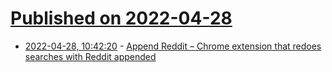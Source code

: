 # [Published on 2022-04-28](index.md)

* [2022-04-28, 10:42:20](https://news.ycombinator.com/item?id=31190936) - [Append Reddit – Chrome extension that redoes searches with Reddit appended](https://chrome.google.com/webstore/detail/append-reddit/hfgllcmkdcpljffbcejhkengkfkiciob)
